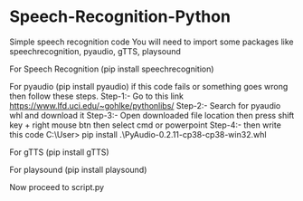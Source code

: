 # Speech-Recognition-Python
Simple speech recognition code 
You will need to import some packages like
speechrecognition, pyaudio, gTTS, playsound

For Speech Recognition
(pip install speechrecognition)


For pyaudio
(pip install pyaudio)
if this code fails or something goes wrong then follow these steps.
Step-1:-          Go to this link       https://www.lfd.uci.edu/~gohlke/pythonlibs/
Step-2:-          Search for pyaudio whl and download it
Step-3:-          Open downloaded file location then press shift key + right mouse btn then select cmd or powerpoint
Step-4:-          then write this code    C:\User\> pip install .\PyAudio-0.2.11-cp38-cp38-win32.whl


For gTTS
(pip install gTTS)

For playsound
(pip install playsound)

Now proceed to script.py
